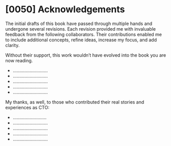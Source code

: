 # [0050] Acknowledgements

The initial drafts of this book have passed through multiple hands and undergone several revisions. Each revision provided me with invaluable feedback from the following collaborators. Their contributions enabled me to include additional concepts, refine ideas, increase my focus, and add clarity.

Without their support, this work wouldn’t have evolved into the book you are now reading.

- ...........................
- ...........................
- ...........................
- ...........................
- ...........................

My thanks, as well, to those who contributed their real stories and experiences as CTO:

- ..........................
- ...........................
- ...........................
- ...........................
- ...........................

